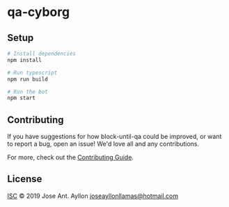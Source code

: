 # qa-cyborg

## Setup

```sh
# Install dependencies
npm install

# Run typescript
npm run build

# Run the bot
npm start
```

## Contributing

If you have suggestions for how block-until-qa could be improved, or want to report a bug, open an issue! We'd love all and any contributions.

For more, check out the [Contributing Guide](CONTRIBUTING.md).

## License

[ISC](LICENSE) © 2019 Jose Ant. Ayllon <joseayllonllamas@hotmail.com>
